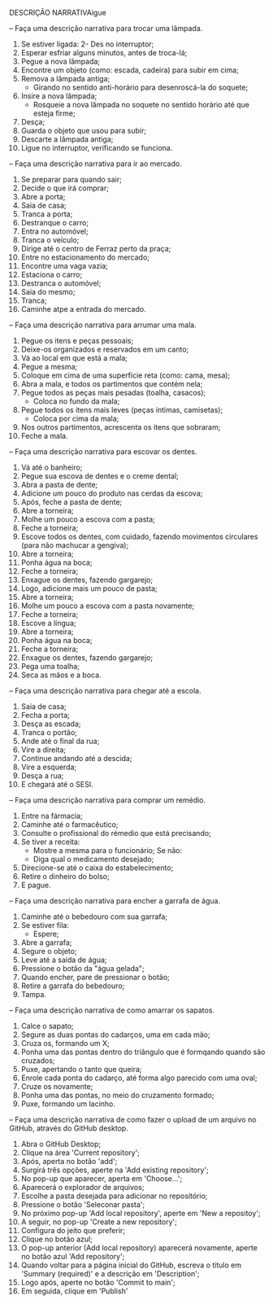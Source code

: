 DESCRIÇÃO NARRATIVAigue

– Faça uma descrição narrativa para trocar uma lâmpada.

1. Se estiver ligada: 
    2- Des no interruptor;
2. Esperar esfriar alguns minutos, antes de troca-lá;
3. Pegue a nova lâmpada;
4. Encontre um objeto (como: escada, cadeira) para subir em cima;
5. Remova a lâmpada antiga;
    - Girando no sentido anti-horário para desenroscá-la do soquete;
6. Insire a nova lâmpada;
    - Rosqueie a nova lâmpada no soquete no sentido horário até que esteja firme;
7. Desça;
8. Guarda o objeto que usou para subir;
9. Descarte a lâmpada antiga;
10. Ligue no interruptor, verificando se funciona. 

– Faça uma descrição narrativa para ir ao mercado.

1. Se preparar para quando sair;
2. Decide o que irá comprar;
3. Abre a porta;
4. Saia de casa;
5. Tranca a porta;
6. Destranque o carro;
7. Entra no automóvel; 
8. Tranca o veículo;
9. Dirige até o centro de Ferraz perto da praça;
10. Entre no estacionamento do mercado;
11. Encontre uma vaga vazia;
12. Estaciona o carro;
13. Destranca o automóvel;
14. Saia do mesmo;
15. Tranca;
16. Caminhe atpe a entrada do mercado.

– Faça uma descrição narrativa para arrumar uma mala.

1. Pegue os itens e peças pessoais;
2. Deixe-os organizados e reservados em um canto;
3. Vá ao local em que está a mala;
4. Pegue a mesma;
5. Coloque em cima de uma superfície reta (como: cama, mesa);
6. Abra a mala, e todos os partimentos que contém nela;
7. Pegue todos as peças mais pesadas (toalha, casacos);
   - Coloca no fundo da mala;
8. Pegue todos os itens mais leves (peças íntimas, camisetas);
   - Coloca por cima da mala;
9. Nos outros partimentos, acrescenta os itens que sobraram;
10. Feche a mala.

– Faça uma descrição narrativa para escovar os dentes.

1. Vá até o banheiro;
2. Pegue sua escova de dentes e o creme dental;
3. Abra a pasta de dente; 
4. Adicione um pouco do produto nas cerdas da escova;
5. Após, feche a pasta de dente;
6. Abre a torneira;
7. Molhe um pouco a escova com a pasta;
8. Feche a torneira;
9. Escove todos os dentes, com cuidado, fazendo movimentos circulares (para não machucar a gengiva);
10. Abre a torneira;
11. Ponha água na boca;
12. Feche a torneira;
13. Enxague os dentes, fazendo gargarejo;
14. Logo, adicione mais um pouco de pasta;
15. Abre a torneira;
16. Molhe um pouco a escova com a pasta novamente;
17. Feche a torneira;
18. Escove a língua;
19. Abre a torneira;
20. Ponha água na boca;
21. Feche a torneira;
22. Enxague os dentes, fazendo gargarejo;
23. Pega uma toalha;
24. Seca as mãos e a boca.

– Faça uma descrição narrativa para chegar até a escola.

1. Saia de casa;
2. Fecha a porta;
3. Desça as escada;
4. Tranca o portão;
5. Ande até o final da rua; 
6. Vire a direita;
7. Continue andando até a descida;
8. Vire a esquerda;
9. Desça a rua;
10. E chegará até o SESI.

– Faça uma descrição narrativa para comprar um remédio.

1. Entre na fármacia;
2. Caminhe até o farmacêutico;
3. Consulte o profissional do rémedio que está precisando;
4. Se tiver a receita:
      - Mostre a mesma para o funcionário;
   Se não:
    - Diga qual o medicamento desejado;
5. Direcione-se até o caixa do estabelecimento;
6. Retire o dinheiro do bolso;
7. E pague.

– Faça uma descrição narrativa para encher a garrafa de água.

1. Caminhe até o bebedouro com sua garrafa;
2. Se estiver fila: 
   - Espere;
3. Abre a garrafa;
4. Segure o objeto;
5. Leve até a saída de água;
6. Pressione o botão da "água gelada";
7. Quando encher, pare de pressionar o botão;
8. Retire a garrafa do bebedouro;
9. Tampa.

– Faça uma descrição narrativa de como amarrar os sapatos.

1. Calce o sapato;
2. Segure as duas pontas do cadarços, uma em cada mão;
3. Cruza os, formando um X;
4. Ponha uma das pontas dentro do triângulo que é formqando quando são cruzados;
5. Puxe, apertando o tanto que queira;
6. Enrole cada ponta do cadarço, até forma algo parecido com uma oval;
7. Cruze os novamente;
8. Ponha uma das pontas, no meio do cruzamento formado;
9. Puxe, formando um lacinho.

– Faça uma descrição narrativa de como fazer o upload de um arquivo no GitHub, através do GitHub desktop.

1. Abra o GitHub Desktop;
2. Clique na área 'Current repository';
3. Após, aperta no botão 'add';
4. Surgirá três opções, aperte na 'Add existing repository';
5. No pop-up que aparecer, aperta em 'Choose...';
6. Aparecerá o explorador de arquivos;
7. Escolhe a pasta desejada para adicionar no repositório;
8. Pressione o botão 'Seleconar pasta';
9. No próximo pop-up 'Add local repository', aperte em 'New a repositoy';
10. A seguir, no pop-up 'Create a new repository';
11. Configura do jeito que preferir;
12. Clique no botão azul;
13. O pop-up anterior (Add local repository) aparecerá novamente, aperte no botão azul 'Add repository';
14. Quando voltar para a página inicial do GitHub, escreva o título em 'Summary (required)' e a descrição em 'Description';
15. Logo após, aperte no botão 'Commit to main';
16. Em seguida, clique em 'Publish'
